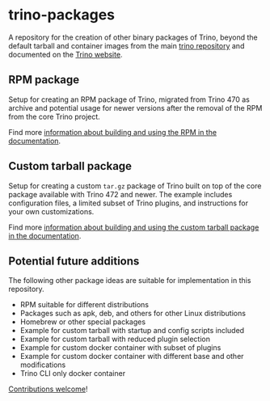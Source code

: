 # trino-packages

A repository for the creation of other binary packages of Trino, beyond the
default tarball and container images from the main [trino
repository](https://github.com/trinodb/trino) and documented on the [Trino
website](https://trino.io).

## RPM package

Setup for creating an RPM package of Trino, migrated from Trino 470 as archive
and potential usage for newer versions after the removal of the RPM from the
core Trino project.

Find more [information about building and using the RPM in the
documentation](trino-server-rpm/README.md).

## Custom tarball package

Setup for creating a custom `tar.gz` package of Trino built on top of the core
package available with Trino 472 and newer. The example includes configuration
files, a limited subset of Trino plugins, and instructions for your own
customizations.

Find more [information about building and using the custom tarball package in
the documentation](trino-server-custom/README.md).

## Potential future additions

The following other package ideas are suitable for implementation in this
repository.

* RPM suitable for different distributions
* Packages such as apk, deb, and others for other Linux distributions
* Homebrew or other special packages
* Example for custom tarball with startup and config scripts included
* Example for custom tarball with reduced plugin selection
* Example for custom docker container with subset of plugins
* Example for custom docker container with different base and other
  modifications
* Trino CLI only docker container

[Contributions welcome](.github/CONTRIBUTING.md)!